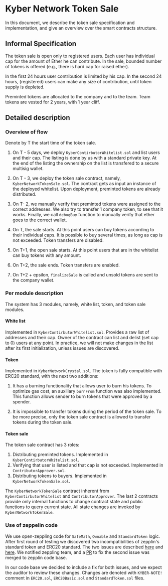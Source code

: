 # Kyber Network Token Sale
In this document, we describe the token sale specification and implementation,
and give an overview over the smart contracts structure.

## Informal Specification
The token sale is open only to registered users. 
Each user has individual cap for the amount of Ether he can contribute.
In the sale, bounded number of tokens is offered (e.g., there is hard cap for raised ether).

In the first 24 hours user contribution is limited by his cap.
In the second 24 hours, (registered) users can make any size of contribution, until token supply is depleted.

Preminted tokens are allocated to the company and to the team.
Team tokens are vested for 2 years, with 1 year cliff.


## Detailed description

### Overview of flow
Denote by T the start time of the token sale.

1. On T - 5 days, we deploy `KyberContirbutorWhitelist.sol` and list users and their cap.
The listing is done by us with a standard private key. At the end of the listing the ownership on the list is transfered to a secure multisig wallet.

2. On T - 3, we deploy the token sale contract, namely, `KyberNetworkTokenSale.sol`.
The contract gets as input an instance of the deployed whitelist.
Upon deployment, preminted tokens are already distributed.

3. On T- 2, we manually verify that preminted tokens were assigned to the correct addresses.
We also try to transfer 1 company token, to see that it works. 
Finally, we call `debugBuy` function to manually verify that ether goes to the correct wallet.

3. On T, the sale starts. At this point users can buy tokens according to their individual caps.
It is possible to buy several times, as long as cap is not exceeded.
Token transfers are disabled.

4. On T+1, the open sale starts. At this point users that are in the whitelist can buy tokens with any amount.

5. On T+2, the sale ends. Token transfers are enabled.
6. On T+2 + epsilon, `finalizeSale` is called and unsold tokens are sent to the company wallet.  

### Per module description
The system has 3 modules, namely, white list, token, and token sale modules.

#### White list
Implemented in `KyberContirbutorWhitelist.sol`.
Provides a raw list of addresses and their cap.
Owner of the contract can list and delist (set cap to 0) users at any point.
In practice, we will not make changes in the list after its first initialization, unless issues are discovered.

#### Token
Implemented in `KyberNetworkCrystal.sol`. The token is fully compatible with ERC20 standard, with the next two additions:

1. It has a burning functionality that allows user to burn his tokens.
To optimize gas cost, an auxiliary `burnFrom` function was also implemented.
This function allows sender to burn tokens that were approved by a spender.

2. It is impossible to transfer tokens during the period of the token sale.
To be more precise, only the token sale contract is allowed to transfer tokens during the token sale. 


#### Token sale
The token sale contract has 3 roles:
1. Distributing preminted tokens. Implemented in `KyberContirbutorWhitelist.sol`.
2. Verifying that user is listed and that cap is not exceeded. Implemented in `ContributorApprover.sol`.
3. Distributing tokens to buyers. Implemented in `KyberNetworkTokenSale.sol`.

The `KyberNetworkTokenSale` contract inherent from `KyberContirbutorWhitelist` and `ContributorApprover`.
The last 2 contracts provide only internal functions to change contract state and public functions to query current state.
All state changes are invoked by `KyberNetworkTokenSale`.

### Use of zeppelin code
We use open-zeppling code for `SafeMath`, `Ownable` and `StandardToken` logic.
After first round of testing we discovered two incompatibilities of zepplin's standard token and ERC20 standard.
The two issues are described [here](https://github.com/OpenZeppelin/zeppelin-solidity/issues/370) and [here](https://github.com/OpenZeppelin/zeppelin-solidity/pull/377).
We notified zeppling team, and a [PR](https://github.com/OpenZeppelin/zeppelin-solidity/pull/377) to fix the second issue was merged to zepplin code base.

In our code base we decided to include a fix for both issues, and we expect the auditor to review these changes.
Changes are denoted with `KYBER-NOTE!` comment in `ERC20.sol`, `ERC20Basic.sol` and `StandardToken.sol` files.
  

